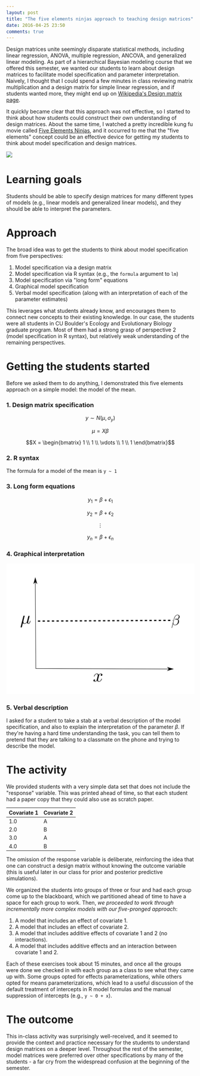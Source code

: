 ```yaml
---
layout: post
title: "The five elements ninjas approach to teaching design matrices"
date: 2016-04-25 23:50
comments: true
---
```


Design matrices unite seemingly disparate statistical methods, including linear regression, ANOVA, multiple regression, ANCOVA, and generalized linear modeling.
As part of a hierarchical Bayesian modeling course that we offered this semester, we wanted our students to learn about design matrices to facilitate model specification and parameter interpretation.
Naively, I thought that I could spend a few minutes in class reviewing matrix multiplication and a design matrix for simple linear regression, and  if students wanted more, they might end up on [Wikipedia's Design matrix page](https://en.wikipedia.org/wiki/Design_matrix).

It quickly became clear that this approach was not effective, so I started to think about how students could construct their own understanding of design matrices.
About the same time, I watched a pretty incredible kung fu movie called [Five Elements Ninjas](http://www.imdb.com/title/tt0084921/), and it occurred to me that the "five elements" concept could be an effective device for getting my students to think about model specification and design matrices.

![](/images/Five-Element-Ninjas-001.jpg)

# Learning goals

Students should be able to specify design matrices for many different types of models (e.g., linear models and generalized linear models), and they should be able to interpret the parameters.

# Approach

The broad idea was to get the students to think about model specification from five perspectives:

1. Model specification via a design matrix
2. Model specification via R syntax (e.g., the `formula` argument to `lm`)
3. Model specification via "long form" equations
4. Graphical model specification
5. Verbal model specification (along with an interpretation of each of the parameter estimates)

This leverages what students already know, and encourages them to connect new concepts to their existing knowledge.
In our case, the students were all students in CU Boulder's Ecology and Evolutionary Biology graduate program.
Most of them had a strong grasp of perspective 2 (model specification in R syntax), but relatively weak understanding of the remaining perspectives.

# Getting the students started

Before we asked them to do anything, I demonstrated this five elements approach on a simple model: the model of the mean.

### 1. Design matrix specification

$$y \sim N(\mu, \sigma_y)$$

$$\mu = X \beta$$

$$X = \begin{bmatrix} 1 \\ 1 \\ \vdots \\ 1 \\ 1 \end{bmatrix}$$

### 2. R syntax

The formula for a model of the mean is `y ~ 1`

### 3. Long form equations

$$y_1 = \beta + \epsilon_1$$

$$y_2 = \beta + \epsilon_2$$

$$ \vdots $$

$$y_n = \beta + \epsilon_n$$

### 4. Graphical interpretation

![](/images/x1.png)

### 5. Verbal description

I asked for a student to take a stab at a verbal description of the model specification, and also to explain the interpretation of the parameter $\beta$.
If they're having a hard time understanding the task, you can tell them to pretend that they are talking to a classmate on the phone and trying to describe the model.

# The activity

We provided students with a very simple data set that does not include the "response" variable.
This was printed ahead of time, so that each student had a paper copy that they could also use as scratch paper.

| Covariate 1 | Covariate 2 |
|-------------|-------------|
| 1.0         | A           |
| 2.0         | B           |
| 3.0         | A           |
| 4.0         | B           |

The omission of the response variable is deliberate, reinforcing the idea that one can construct a design matrix without knowing the outcome variable (this is useful later in our class for prior and posterior predictive simulations).

We organized the students into groups of three or four and had each group come up to the blackboard, which we partitioned ahead of time to have a space for each group to work.
Then, *we proceeded to work through incrementally more complex models with our five-pronged approach*:

1. A model that includes an effect of covariate 1.
2. A model that includes an effect of covariate 2.
3. A model that includes additive effects of covariate 1 and 2 (no interactions).
4. A model that includes additive effects and an interaction between covariate 1 and 2.

Each of these exercises took about 15 minutes, and once all the groups were done we checked in with each group as a class to see what they came up with.
Some groups opted for effects parameterizations, while others opted for means parameterizations, which lead to a useful discussion of the default treatment of intercepts in R model formulas and the manual suppression of intercepts (e.g., `y ~ 0 + x`).

# The outcome

This in-class activity was surprisingly well-received, and it seemed to provide the context and practice necessary for the students to understand design matrices on a deeper level.
Throughout the rest of the semester, model matrices were preferred over other specifications by many of the students - a far cry from the widespread confusion at the beginning of the semester.

